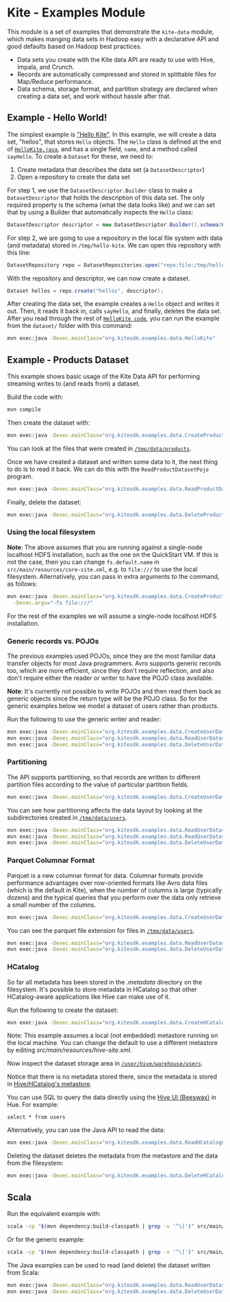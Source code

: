 # Kite - Examples Module

This module is a set of examples that demonstrate the `kite-data` module, which
makes manging data sets in Hadoop easy with a declarative API and good defaults
based on Hadoop best practices.
* Data sets you create with the Kite data API are ready to use with Hive,
  Impala, and Crunch.
* Records are automatically compressed and stored in splittable files for
  Map/Reduce performance.
* Data schema, storage format, and partition strategy are declared when
  creating a data set, and work without hassle after that.

## Example - Hello World!

The simplest example is ["Hello Kite"][hello-java]. In this example, we will
create a data set, "hellos", that stores `Hello` objects. The `Hello` class is
defined at the end of [`HelloKite.java`][hello-java], and has a single field,
`name`, and a method called `sayHello`. To create a `Dataset` for these, we need to:

1. Create metadata that describes the data set (a `DatasetDescriptor`)
2. Open a repository to create the data set

For step 1, we use the `DatasetDescriptor.Builder` class to make a
`DatasetDescriptor` that holds the description of this data set. The only
required property is the schema (what the data looks like) and we can set that
by using a Builder that automatically inspects the `Hello` class:

```java
DatasetDescriptor descriptor = new DatasetDescriptor.Builder().schema(Hello.class).get();
```

For step 2, we are going to use a repository in the local file system with data
(and metadata) stored in `/tmp/hello-kite`. We can open this repository with
this line:

```java
DatasetRepository repo = DatasetRepositories.open("repo:file:/tmp/hello-kite");
```

With the repository and descriptor, we can now create a dataset.

```java
Dataset hellos = repo.create("hellos", descriptor);
```

After creating the data set, the example creates a `Hello` object and writes it
out. Then, it reads it back in, calls `sayHello`, and finally, deletes the data
set. After you read through the rest of [`HelloKite code`][hello-java], you can
run the example from the `dataset/` folder with this command:
```bash
mvn exec:java -Dexec.mainClass="org.kitesdk.examples.data.HelloKite"
```

[hello-java]: src/main/java/org/kitesdk/examples/data/HelloKite.java

## Example - Products Dataset

This example shows basic usage of the Kite Data API for performing streaming writes
to (and reads from) a dataset.

Build the code with:

```bash
mvn compile
```

Then create the dataset with:

```bash
mvn exec:java -Dexec.mainClass="org.kitesdk.examples.data.CreateProductDatasetPojo"
```

You can look at the files that were created in
[`/tmp/data/products`](http://localhost:8888/filebrowser/#/tmp/data/products).

Once we have created a dataset and written some data to it, the next thing to do is to
read it back. We can do this with the `ReadProductDatasetPojo` program.

```bash
mvn exec:java -Dexec.mainClass="org.kitesdk.examples.data.ReadProductDatasetPojo"
```

Finally, delete the dataset:

```bash
mvn exec:java -Dexec.mainClass="org.kitesdk.examples.data.DeleteProductDataset"
```

### Using the local filesystem

__Note__: The above assumes that you are running against a single-node localhost HDFS
installation, such as the one on the QuickStart VM.
If this is not the case, then you can change `fs.default.name` in
`src/main/resources/core-site.xml`, e.g. to `file:///` to use the local filesystem.
Alternatively, you can pass in extra arguments to the command, as follows:

```bash
mvn exec:java -Dexec.mainClass="org.kitesdk.examples.data.CreateProductDatasetPojo" \
  -Dexec.args="-fs file:///"
```

For the rest of the examples we will assume a single-node localhost HDFS installation.

### Generic records vs. POJOs

The previous examples used POJOs, since they are the most familiar data transfer
objects for most Java programmers. Avro supports generic records too,
which are more efficient, since they don't require reflection,
and also don't require either the reader or writer to have the POJO class available.

__Note__: It's currently not possible to write POJOs and then read them back as generic
objects since the return type will be the POJO class. So for the generic examples below
we model a dataset of users rather than products.

Run the following to use the generic writer and reader:

```bash
mvn exec:java -Dexec.mainClass="org.kitesdk.examples.data.CreateUserDatasetGeneric"
mvn exec:java -Dexec.mainClass="org.kitesdk.examples.data.ReadUserDatasetGeneric"
mvn exec:java -Dexec.mainClass="org.kitesdk.examples.data.DeleteUserDataset"
```

### Partitioning

The API supports partitioning, so that records are written to different partition files
according to the value of particular partition fields.

```bash
mvn exec:java -Dexec.mainClass="org.kitesdk.examples.data.CreateUserDatasetGenericPartitioned"
```

You can see how partitioning affects the data layout by looking at the subdirectories
created in [`/tmp/data/users`](http://localhost:8888/filebrowser/#/tmp/data/users).

```bash
mvn exec:java -Dexec.mainClass="org.kitesdk.examples.data.ReadUserDatasetGeneric"
mvn exec:java -Dexec.mainClass="org.kitesdk.examples.data.ReadUserDatasetGenericOnePartition"
mvn exec:java -Dexec.mainClass="org.kitesdk.examples.data.DeleteUserDataset"
```

### Parquet Columnar Format

Parquet is a new columnar format for data. Columnar formats provide performance
advantages over row-oriented formats like Avro data files (which is the default in Kite),
when the number of columns is large (typically dozens) and the typical queries that you perform
over the data only retrieve a small number of the columns.

```bash
mvn exec:java -Dexec.mainClass="org.kitesdk.examples.data.CreateUserDatasetGenericParquet"
```

You can see the parquet file extension for files in
[`/tmp/data/users`](http://localhost:8888/filebrowser/#/tmp/data/users).

```bash
mvn exec:java -Dexec.mainClass="org.kitesdk.examples.data.ReadUserDatasetGeneric"
mvn exec:java -Dexec.mainClass="org.kitesdk.examples.data.DeleteUserDataset"
```

### HCatalog

So far all metadata has been stored in the _.metadata_ directory on the filesystem.
It's possible to store metadata in HCatalog so that other HCatalog-aware applications
like Hive can make use of it.

Run the following to create the dataset:

```bash
mvn exec:java -Dexec.mainClass="org.kitesdk.examples.data.CreateHCatalogUserDatasetGeneric"
```

Note: This example assumes a local (not embedded) metastore running on the local machine. You can
change the default to use a different metastore by editing _src/main/resources/hive-site.xml_.

Now inspect the dataset storage area in
[`/user/hive/warehouse/users`](http://localhost:8888/filebrowser/#/user/hive/warehouse/users).

Notice that there is no metadata stored there, since the metadata is stored in
[Hive/HCatalog's metastore](http://localhost:8888/metastore/tables/).

You can use SQL to query the data directly using the
[Hive UI (Beeswax)](http://localhost:8888/beeswax/) in Hue. For example:

```
select * from users
```

Alternatively, you can use the Java API to read the data:

```bash
mvn exec:java -Dexec.mainClass="org.kitesdk.examples.data.ReadHCatalogUserDatasetGeneric"
```

Deleting the dataset deletes the metadata from the metastore and the data from the
filesystem:

```bash
mvn exec:java -Dexec.mainClass="org.kitesdk.examples.data.DeleteHCatalogUserDataset"
```

## Scala

Run the equivalent example with:

```bash
scala -cp "$(mvn dependency:build-classpath | grep -v '^\[')" src/main/scala/createpojo.scala
```

Or for the generic example:

```bash
scala -cp "$(mvn dependency:build-classpath | grep -v '^\[')" src/main/scala/creategeneric.scala
```

The Java examples can be used to read (and delete) the dataset written from Scala:

```bash
mvn exec:java -Dexec.mainClass="org.kitesdk.examples.data.ReadUserDatasetGeneric"
mvn exec:java -Dexec.mainClass="org.kitesdk.examples.data.DeleteUserDataset"
```
